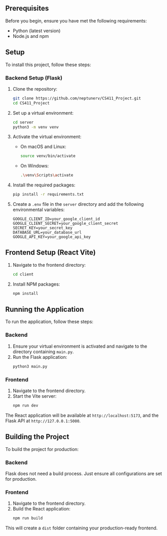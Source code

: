 ## Prerequisites

Before you begin, ensure you have met the following requirements:
- Python (latest version)
- Node.js and npm

## Setup

To install this project, follow these steps:

### Backend Setup (Flask)

1. Clone the repository:
    ```bash
    git clone https://github.com/neptunerv/CS411_Project.git
    cd CS411_Project
    ```

2. Set up a virtual environment:
    ```bash
    cd server
    python3 -m venv venv
    ```

3. Activate the virtual environment:
    - On macOS and Linux:
      ```bash
      source venv/bin/activate
      ```
    - On Windows:
      ```bash
      .\venv\Scripts\activate
      ```

4. Install the required packages:
    ```bash
    pip install -r requirements.txt
    ```

5. Create a `.env` file in the `server` directory and add the following environmental variables:
    ```
    GOOGLE_CLIENT_ID=your_google_client_id
    GOOGLE_CLIENT_SECRET=your_google_client_secret
    SECRET_KEY=your_secret_key
    DATABASE_URL=your_database_url
    GOOGLE_API_KEY=your_google_api_key
    ```

## Frontend Setup (React Vite)

1. Navigate to the frontend directory:
    ```bash
    cd client
    ```

2. Install NPM packages:
    ```bash
    npm install
    ```

## Running the Application

To run the application, follow these steps:

### Backend

1. Ensure your virtual environment is activated and navigate to the directory containing `main.py`.
2. Run the Flask application:
    ```bash
    python3 main.py
    ```

### Frontend

1. Navigate to the frontend directory.
2. Start the Vite server:
    ```bash
    npm run dev
    ```

The React application will be available at `http://localhost:5173`, and the Flask API at `http://127.0.0.1:5000`.

## Building the Project

To build the project for production:

### Backend

Flask does not need a build process. Just ensure all configurations are set for production.

### Frontend

1. Navigate to the frontend directory.
2. Build the React application:
    ```bash
    npm run build
    ```

This will create a `dist` folder containing your production-ready frontend.
